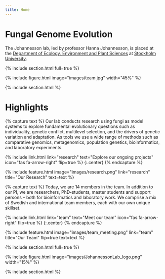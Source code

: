 ```yaml
---
title: Home
---
```


# Fungal Genome Evolution
The Johannesson lab, led by professor Hanna Johannesson, is placed at the [Department of Ecology, Environment and Plant Sciences](https://www.su.se/department-of-ecology-environment-and-plant-sciences/) at [Stockholm University](https://www.su.se/).

{% include section.html full=true %}

{% include figure.html image="images/team.jpg" width="45%" %}

{% include section.html %}

# Highlights

{% capture text %}
Our lab conducts research using fungi as model systems to explore fundamental evolutionary questions such as individuality, genetic conflict, multilevel selection, and the drivers of genetic variation and adaptation. As tools we use a wide range of methods such as comparative genomics, metagenomics, population genetics, bioinformatics, and laboratory experiments.

{%
  include link.html
  link="research"
  text="Explore our ongoing projects"
  icon="fas fa-arrow-right"
  flip=true
%}
{:.center}
{% endcapture %}

{%
  include feature.html
  image="images/research.png"
  link="research"
  title="Our Research"
  text=text
%}

{% capture text %}
Today, we are 14 members in the team. In addition to our PI, we are researchers, PhD-students, master students and support persons – both for bioinformatics and laboratory work.  We comprise a mix of Swedish and international team members, each with our own unique skillset.

{%
  include link.html
  link="team"
  text="Meet our team"
  icon="fas fa-arrow-right"
  flip=true
%}
{:.center}
{% endcapture %}

{%
  include feature.html
  image="images/team_meeting.png"
  link="team"
  title="Our Team"
  flip=true
  text=text
%}

{% include section.html full=true %}

{% include figure.html image="images/JohannessonLab_logo.png" width="15%" %}

{% include section.html %}

<!---
{% capture text %}

{%
  include link.html
  link="team"
  text="Meet our team"
  icon="fas fa-arrow-right"
  flip=true
%}
{:.center}
{% endcapture %}

{%
  include feature.html
  image="images/photo.jpg"
  link="team"
  title="Our Team"
  text=text
%}
--->
